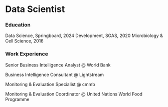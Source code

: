 # Data Scientist 

### Education 
Data Science, Springboard, 2024
Development, SOAS, 2020
Microbiology & Cell Science, 2016



### Work Experience 
Senior Business Intelligence Analyst @ World Bank 

Business Intelligence Consultant @ Lightstream

Monitoring & Evaluation Specialist @ cmmb 

Monitoring & Evaluation Coordinator @ United Nations World Food Programme
